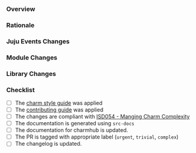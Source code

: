 <!--
Thank you for your interest in and contributing to Discourse Operator!
Please, provide some information about your PR before proceeding.
-->

<!-- Applicable spec: <link> -->

### Overview

<!-- A high level overview of the change -->

### Rationale

<!-- The reason the change is needed -->

### Juju Events Changes

<!-- Any changes to the juju events being observed (newly added, significantly modified or deleted) -->

### Module Changes

<!-- Any high level changes to modules and why (Service, Observer, helper) -->

### Library Changes

<!-- Any changes to charm libraries -->

### Checklist

- [ ] The [charm style guide](https://juju.is/docs/sdk/styleguide) was applied
- [ ] The [contributing guide](https://github.com/canonical/is-charms-contributing-guide) was applied
- [ ] The changes are compliant with [ISD054 - Manging Charm Complexity](https://discourse.charmhub.io/t/specification-isd014-managing-charm-complexity/11619)
- [ ] The documentation is generated using `src-docs`
- [ ] The documentation for charmhub is updated.
- [ ] The PR is tagged with appropriate label (`urgent`, `trivial`, `complex`)
- [ ] The changelog is updated.
<!-- Explanation for any unchecked items above -->
